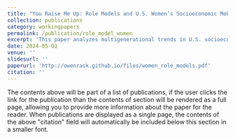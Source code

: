 ```yaml
---
title: "You Raise Me Up: Role Models and U.S. Women’s Socioeconomic Mobility"
collection: publications
category: workingpapers
permalink: /publication/role_model_women
excerpt: 'This paper analyzes multigenerational trends in U.S. socioeconomic mobility using NLSY79 and NLSY97 data, with a focus on maternal role models.'
date: 2024-05-01
venue: ''
slidesurl: ''
paperurl: 'http://owenrask.github.io/files/women_role_models.pdf'
citation: ''
---
```


The contents above will be part of a list of publications, if the user clicks the link for the publication than the contents of section will be rendered as a full page, allowing you to provide more information about the paper for the reader. When publications are displayed as a single page, the contents of the above "citation" field will automatically be included below this section in a smaller font.
